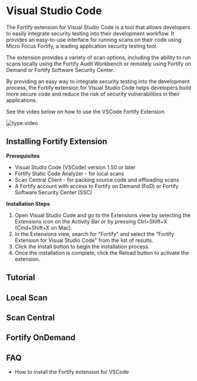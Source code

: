 # Visual Studio Code

The Fortify extension for Visual Studio Code is a tool that allows developers to easily integrate security testing into their development workflow. It provides an easy-to-use interface for running scans on their code using Micro Focus Fortify, a leading application security testing tool.

The extension provides a variety of scan options, including the ability to run scans locally using the Fortify Audit Workbench or remotely using Fortify on Demand or Fortify Software Security Center.

By providing an easy way to integrate security testing into the development process, the Fortify extension for Visual Studio Code helps developers build more secure code and reduce the risk of security vulnerabilities in their applications.

See the video below on how to use the VSCode Fortify Extension

![type:video](https://www.youtube.com/embed/6O_kN02pPrU)

## Installing Fortify Extension

**Prerequisites**

- Visual Studio Code (VSCode) version 1.50 or later
- Fortify Static Code Analyzer - for local scans
- Scan Central Client - for packing source code and offloading scans
- A Fortify account with access to Fortify on Demand (FoD) or Fortify Software Security Center (SSC)

**Installation Steps**

1. Open Visual Studio Code and go to the Extensions view by selecting the Extensions icon on the Activity Bar or by pressing Ctrl+Shift+X (Cmd+Shift+X on Mac).
2. In the Extensions view, search for "Fortify" and select the "Fortify Extension for Visual Studio Code" from the list of results.
3. Click the Install button to begin the installation process.
4. Once the installation is complete, click the Reload button to activate the extension.

## Tutorial

## Local Scan

## Scan Central

## Fortify OnDemand

## FAQ
- How to install the Fortify extension for VSCode


